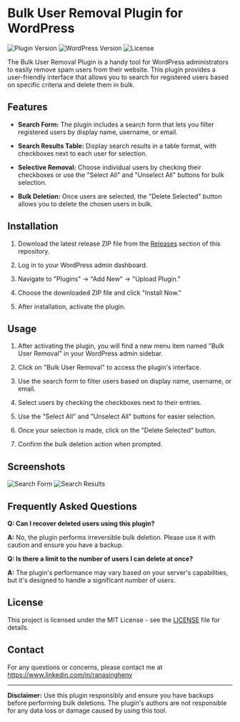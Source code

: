 # Bulk User Removal Plugin for WordPress

![Plugin Version](https://img.shields.io/badge/version-1.0-blue.svg)
![WordPress Version](https://img.shields.io/badge/WordPress-%3E%3D4.0-orange.svg)
![License](https://img.shields.io/badge/license-MIT-green.svg)

The Bulk User Removal Plugin is a handy tool for WordPress administrators to easily remove spam users from their website. This plugin provides a user-friendly interface that allows you to search for registered users based on specific criteria and delete them in bulk.

## Features

- **Search Form:** The plugin includes a search form that lets you filter registered users by display name, username, or email.

- **Search Results Table:** Display search results in a table format, with checkboxes next to each user for selection.

- **Selective Removal:** Choose individual users by checking their checkboxes or use the "Select All" and "Unselect All" buttons for bulk selection.

- **Bulk Deletion:** Once users are selected, the "Delete Selected" button allows you to delete the chosen users in bulk.

## Installation

1. Download the latest release ZIP file from the [Releases](https://github.com/naveen0X/bulk-user-removal/releases) section of this repository.

2. Log in to your WordPress admin dashboard.

3. Navigate to "Plugins" → "Add New" → "Upload Plugin."

4. Choose the downloaded ZIP file and click "Install Now."

5. After installation, activate the plugin.

## Usage

1. After activating the plugin, you will find a new menu item named "Bulk User Removal" in your WordPress admin sidebar.

2. Click on "Bulk User Removal" to access the plugin's interface.

3. Use the search form to filter users based on display name, username, or email.

4. Select users by checking the checkboxes next to their entries.

5. Use the "Select All" and "Unselect All" buttons for easier selection.

6. Once your selection is made, click on the "Delete Selected" button.

7. Confirm the bulk deletion action when prompted.

## Screenshots

![Search Form](https://i.ibb.co/8D7CB8g/search.png)
![Search Results](https://i.ibb.co/CPGk5k4/search-results.png)


## Frequently Asked Questions

**Q: Can I recover deleted users using this plugin?**

**A:** No, the plugin performs irreversible bulk deletion. Please use it with caution and ensure you have a backup.


**Q: Is there a limit to the number of users I can delete at once?**

**A:** The plugin's performance may vary based on your server's capabilities, but it's designed to handle a significant number of users.

## License

This project is licensed under the MIT License - see the [LICENSE](LICENSE) file for details.

## Contact

For any questions or concerns, please contact me at https://www.linkedin.com/in/ranasingheny

---

**Disclaimer:** Use this plugin responsibly and ensure you have backups before performing bulk deletions. The plugin's authors are not responsible for any data loss or damage caused by using this tool.

